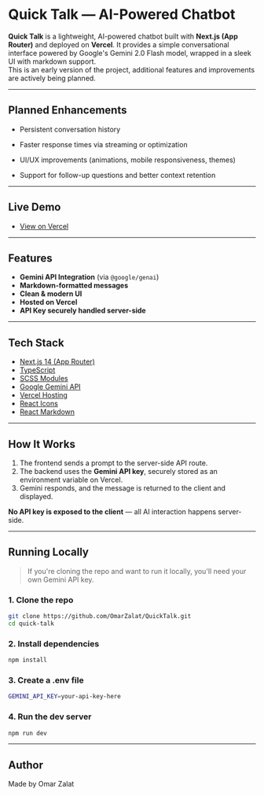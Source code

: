 # Quick Talk — AI-Powered Chatbot

**Quick Talk** is a lightweight, AI-powered chatbot built with **Next.js (App Router)** and deployed on **Vercel**. It provides a simple conversational interface powered by Google's Gemini 2.0 Flash model, wrapped in a sleek UI with markdown support.
<br>
This is an early version of the project, additional features and improvements are actively being planned.
<br>

---

## Planned Enhancements

- Persistent conversation history

- Faster response times via streaming or optimization

- UI/UX improvements (animations, mobile responsiveness, themes)

- Support for follow-up questions and better context retention

---

## Live Demo

- [View on Vercel](https://quick-talk-neon.vercel.app/)

---

## Features

- **Gemini API Integration** (via `@google/genai`)
- **Markdown-formatted messages**
- **Clean & modern UI**
- **Hosted on Vercel**
- **API Key securely handled server-side**

---

## Tech Stack

- [Next.js 14 (App Router)](https://nextjs.org/)
- [TypeScript](https://www.typescriptlang.org/)
- [SCSS Modules](https://sass-lang.com/)
- [Google Gemini API](https://ai.google.dev/)
- [Vercel Hosting](https://vercel.com/)
- [React Icons](https://react-icons.github.io/react-icons/)
- [React Markdown](https://github.com/remarkjs/react-markdown)

---

## How It Works

1. The frontend sends a prompt to the server-side API route.
2. The backend uses the **Gemini API key**, securely stored as an environment variable on Vercel.
3. Gemini responds, and the message is returned to the client and displayed.

**No API key is exposed to the client** — all AI interaction happens server-side.

---

## Running Locally

> If you're cloning the repo and want to run it locally, you'll need your own Gemini API key.

### 1. Clone the repo

```bash
git clone https://github.com/OmarZalat/QuickTalk.git
cd quick-talk
```

### 2. Install dependencies

```bash
npm install
```

### 3. Create a .env file

```bash
GEMINI_API_KEY=your-api-key-here
```

### 4. Run the dev server

```bash
npm run dev
```

---

## Author

Made by Omar Zalat

